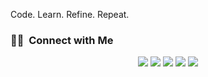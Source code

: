 Code. Learn. Refine. Repeat.

### 🤝🏻 &nbsp;Connect with Me

<p align="center">
  <a href="https://ashu.to/"><img src="https://img.shields.io/badge/-ashu.to-3423A6?style=flat&logo=Google-Chrome&logoColor=white"/></a>
<a href="https://www.linkedin.com/in/ashutosh-mathore/"><img src="https://custom-icon-badges.demolab.com/badge/Ashutosh%20Mathore-0A66C2?logo=linkedin-white&logoColor=fff"/></a>
<a href="mailto:mathoreashutosh23@gmail.com"><img src="https://img.shields.io/badge/-mathoreashutosh23@gmail.com-D14836?style=flat&logo=Gmail&logoColor=white"/></a>
<a href="https://instagram.com/ashuftw"><img src="https://img.shields.io/badge/-@ashuftw-E4405F?style=flat&logo=Instagram&logoColor=white"/></a>
<a href="https://twitter.com/Ashutosh0w0"><img src="https://img.shields.io/badge/-@Ashutosh0w0-1877F2?style=flat&logo=Twitter&logoColor=white"/></a>
</p>
